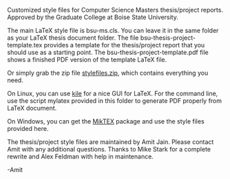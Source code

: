 
Customized style files for Computer Science Masters thesis/project reports. Approved by the
Graduate College at Boise State University.

The main LaTeX style file is bsu-ms.cls. You can leave it in the same folder as your LaTeX
thesis document folder.  The file bsu-thesis-project-template.tex provides a template for the
thesis/project report that you should use as a starting point. The bsu-thesis-project-template.pdf
file shows a finished PDF version of the template LaTeX file.

Or simply grab the zip file
[stylefiles.zip](https://github.com/BoiseState/thesis-project-template/blob/master/stylefiles.zip),
which contains everything you need.

On Linux, you can use [kile](https://kile.sourceforge.io/) for a nice GUI for LaTeX. For the
command line, use the script mylatex provided in this folder to generate PDF properly from
LaTeX document.

On Windows, you can get the [MikTEX](miktex.org) package and use the style files provided
here.

The thesis/project style files are maintained by Amit Jain. Please contact Amit with any
additional questions. Thanks to Mike Stark for a complete rewrite and Alex Feldman with
help in maintenance.

-Amit
